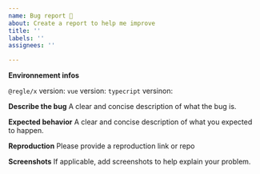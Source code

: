 ```yaml
---
name: Bug report 🐞
about: Create a report to help me improve
title: ''
labels: ''
assignees: ''

---
```

**Environnement infos**

`@regle/x` version:
`vue` version:
`typecript` versinon:

**Describe the bug**
A clear and concise description of what the bug is.

**Expected behavior**
A clear and concise description of what you expected to happen.

**Reproduction**
Please provide a reproduction link or repo

**Screenshots**
If applicable, add screenshots to help explain your problem.

